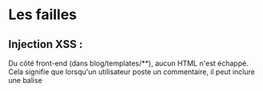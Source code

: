 # Les failles

## Injection XSS : 
  Du côté front-end (dans blog/templates/**), aucun HTML n'est échappé. Cela signifie que lorsqu'un utilisateur poste un commentaire, il peut inclure une balise <script> qui sera interprétée par le navigateur à chaque chargement de page. Cette vulnérabilité peut être exploitée pour récupérer des cookies et les envoyer à un tiers.

  pour corriger cette faille : il faut échapper la donnée dynamique avec htmlspecialchars, exemple : 
  ````php
  htmlspecialchars($post->content, ENT_QUOTES, 'UTF-8')
````
  
## Injection SQL : 
  Dans blog/model/comment.php, les méthodes createComment et updateComment n'utilisent pas de requêtes SQL préparées. Autrement dit, les données reçues du client sont directement intégrées à la requête SQL, créant ainsi une importante faille de sécurité SQL.

  pour corriger cette faille 
```php
public function createComment(string $post, string $author, string $comment): bool
{
    $statement = $this->connection->getConnection()->prepare(
        'INSERT INTO comments(post_id, author, comment, comment_date) VALUES(?, ?, ?, NOW())'
    );
    $affectedLines = $statement->execute([$post, $author, $comment]);

    return ($affectedLines > 0);
}

public function updateComment(string $identifier, string $author, string $comment): bool
{
    $statement = $this->connection->getConnection()->prepare(
        'UPDATE comments SET author = ?, comment = ? WHERE id = ?'
    );
    $affectedLines = $statement->execute([$author, $comment, $identifier]);

    return ($affectedLines > 0);
}

